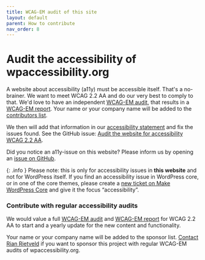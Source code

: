 ```yaml
---
title: WCAG-EM audit of this site
layout: default
parent: How to contribute
nav_order: 8
---
```


# Audit the accessibility of wpaccessibility.org

A website about accessibility (a11y) must be accessible itself. That's a no-brainer. We want to meet WCAG 2.2 AA and do our very best to comply to that. We'd love to have an independent [WCAG-EM audit](https://www.w3.org/WAI/test-evaluate/conformance/wcag-em/), that results in a [WCAG-EM report](https://www.w3.org/WAI/eval/report-tool/). Your name or your company name will be added to the [contributors list]({{site.baseurl}}/docs/contributors/).

We then will add that information in our [accessibility statement]({{site.baseurl}}/docs/about/accessibility-statement/) and fix the issues found. See the GitHub issue: [Audit the website for accessibility WCAG 2.2 AA](https://github.com/wpaccessibility/wp-a11y-docs/issues/4).

Did you notice an a11y-issue on this website? Please inform us by opening an [issue on GitHub](https://github.com/wpaccessibility/wp-a11y-docs/issues).

{: .info }
Please note: this is only for accessibility issues in **this website** and not for WordPress itself. If you find an accessibility issue in WordPress core, or in one of the core themes, please create a [new ticket on Make WordPress Core](https://core.trac.wordpress.org/newticket) and give it the focus “accessibility”.

### Contribute with regular accessibility audits

We would value a full [WCAG-EM audit](https://www.w3.org/WAI/test-evaluate/conformance/wcag-em/) and [WCAG-EM report](https://www.w3.org/WAI/eval/report-tool/) for WCAG 2.2 AA to start and a yearly update for the new content and functionality.

Your name or your company name will be added to the sponsor list. [Contact Rian Rietveld](https://rianrietveld.com/contact-rian-rietveld/) if you want to sponsor this project with regular WCAG-EM audits of wpaccessibility.org.

